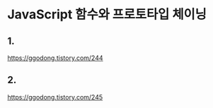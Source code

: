 # JavaScript 함수와 프로토타입 체이닝
## 1.
https://ggodong.tistory.com/244

## 2.
https://ggodong.tistory.com/245